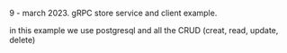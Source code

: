 9 - march 2023. gRPC store service and client example.

in this example we use postgresql and all the CRUD (creat, read, update, delete)